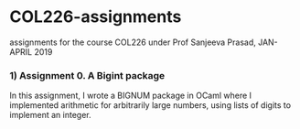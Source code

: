 # COL226-assignments
assignments for the course COL226 under Prof Sanjeeva Prasad, JAN-APRIL 2019
### 1) Assignment 0. A Bigint package
In this assignment, I wrote a BIGNUM package in OCaml where I implemented arithmetic for arbitrarily large numbers, using lists of digits to implement an integer.
